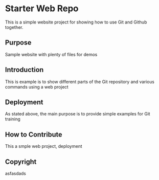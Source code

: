 # Starter Web Repo

This is a simple website project for showing how to use Git and Github together.

## Purpose

Sample website with plenty of files for demos

## Introduction

This is example is to show different parts of the Git repository and various commands using a web project

## Deployment

As stated above, the main purpose is to provide simple examples for Git training

## How to Contribute

This a smple web project, deployment

## Copyright

asfasdads